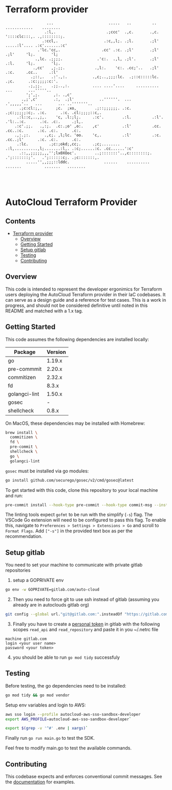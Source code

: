 # Terraform provider

```
                  ...                        .....   ..         ..  ............    ........  
                 .:l,.                      .;ccc'  .,c.       .,c. '::::clc:::,. .,::::::::;.  
                .:ccl,.                    .:c,,l;. .;l.       .;l' .....:l'.... .:c'.......:c'  
              .'lc.'cc,.                  .cc' .:c. .;l'       .;l'     .;l'     'l;.       'l;  
             .,lc. .;;;;.               .'c:.  .,l, .;l'.      .;l'     .:l.     'l;.       'l;.  
            .,cc'   ,;.;;.             .,l:.    'c:. .cc;'..   .;l'     .:c.     .cc..     .:l'  
           .;::,.   .:'.,:.           .,c;..,;;;:lc.  .;::c:::::lc.     .;c.      .:c:;;;;:c:'.  
          .;,;;.    .;;..,:.          .... ....'....     ..........      ...       ...'''''..  
         ';',;.      ,:. .,c'  
       .,;',c'       .:,  .;l'           ..''''''.  ...            .',,,,,'..   ...       ... ..'''''''..  
      .;c:cl:;,.      ;c.  ;xo,        .;::;;;;;;. .:c.          .;c:;;;;;:c;. .:c.      .:c. .cl:;;;;::c,.  
     .:l::c,..,;,.    'c, .l:;l;.     .:c'.        .:l.         .:l'.     .'l:..:c.      .:c. .c:.     .;l,.  
    .:c'.;;.   .,:;.  .c:.;o' ,o:.    ,c'          .:l'         .cc.       .cc..:c.      .:c. .c:.      .c:.  
    .,:.;:.      .,c;. ,l;lc. 'oo.    'c,.         .:l'         .:c.       .cc..;l'      .:c. .c:.      .c:.  
     .:lc.         .;c:;okd;,cc;.     .;c;........ .:l,..........,l;.......:l,. .:c;......:c. .cc......':c'  
      .::,,;;;;;,,,'';lx0XOoc'.        ..;:::::::'..,c::::::::;. .';:::::::;'.   .';::::::c;. .;c:::::::,.  
         .....'',,;;;::lddc.               ......    ..........     .......          .......   ........  

```
<br />
<br />

AutoCloud Terraform Provider <!-- omit in toc -->
=========================================

Contents <!-- omit in toc -->
--------
- [Terraform provider](#terraform-provider)
  - [Overview](#overview)
  - [Getting Started](#getting-started)
  - [Setup gitlab](#setup-gitlab)
  - [Testing](#testing)
  - [Contributing](#contributing)



Overview
--------

This code is intended to represent the developer ergonimics for Terraform users deploying the AutoCloud Terraform provider in their IaC codebases. It can serve as a design guide and a reference for test cases. This is a work in progress, and should not be considered definitive until noted in this README and matched with a 1.x tag.



Getting Started
---------------

This code assumes the following dependencies are installed locally:

| Package       | Version |
|---------------|---------|
| go            | 1.19.x  |
| pre-commmit   | 2.20.x  |
| commitizen    | 2.32.x  |
| fd            | 8.3.x   |
| golangci-lint | 1.50.x  |
| gosec         | -       |
| shellcheck    | 0.8.x   |

On MacOS, these dependencies may be installed with Homebrew:

```bash
brew install \
  commitizen \
  fd \
  pre-commit \
  shellcheck \
  go \
  golangci-lint
```

`gosec` must be installed via go modules:

```bash
go install github.com/securego/gosec/v2/cmd/gosec@latest
```

To get started with this code, clone this repository to your local machine and run:

 ```bash
 pre-commit install --hook-type pre-commit --hook-type commit-msg --install-hooks
 ```

 The linting tools expect `gofmt` to be run with the simplify (`-s`) flag. The VSCode Go extension will need to be configured to pass this flag. To enable this, navigate to `Preferences > Settings > Extensions > Go` and scroll to `Format Flags`. Add `["-s"]` in the provided text box as per the recommendation.



Setup gitlab
-----------

You need to set your machine to communicate with private gitlab repositories

1. setup a GOPRIVATE env 
```bash
go env -w GOPRIVATE=gitlab.com/auto-cloud
```

2. Then you need to force git to use ssh instead of gitlab (assuming you already are in autoclouds gitlab org)
```bash
git config --global url."git@gitlab.com:".insteadOf "https://gitlab.com/"   
```

3. Finally you have to create a [personal token](https://docs.gitlab.com/ee/user/profile/personal_access_tokens.html) in gitlab with the following scopes `read_api` and `read_repository` and paste it in you ~/.netrc file
```
machine gitlab.com
login <your user name>
password <your token>
```

4. you should be able to run `go mod tidy` successfuly 


Testing
-------

Before testing, the go dependencies need to be installed:

```bash
go mod tidy && go mod vendor
```

Setup env variables and login to AWS:

```bash
aws sso login --profile autocloud-aws-sso-sandbox-developer
export AWS_PROFILE=autocloud-aws-sso-sandbox-developer`

export $(grep -v '^#' .env | xargs)`
```

Finally run `go run main.go` to test the SDK.

Feel free to modify main.go to test the available commands.



Contributing
------------

This codebase expects and enforces conventional commit messages. See the [documentation](https://www.conventionalcommits.org/en/v1.0.0/) for examples.
